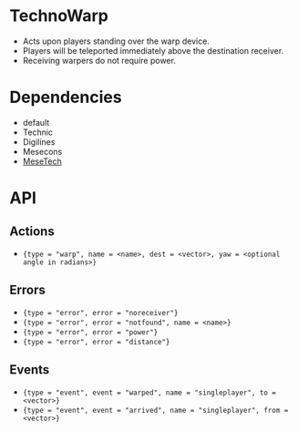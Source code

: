 # TechnoWarp
* Acts upon players standing over the warp device.
* Players will be teleported immediately above the destination receiver.
* Receiving warpers do not require power.

# Dependencies
* default
* Technic
* Digilines
* Mesecons
* [MeseTech](https://github.com/tigris-mt/mesetech)

# API
## Actions
* `{type = "warp", name = <name>, dest = <vector>, yaw = <optional angle in radians>}`
## Errors
* `{type = "error", error = "noreceiver"}`
* `{type = "error", error = "notfound", name = <name>}`
* `{type = "error", error = "power"}`
* `{type = "error", error = "distance"}`
## Events
* `{type = "event", event = "warped", name = "singleplayer", to = <vector>}`
* `{type = "event", event = "arrived", name = "singleplayer", from = <vector>}`
